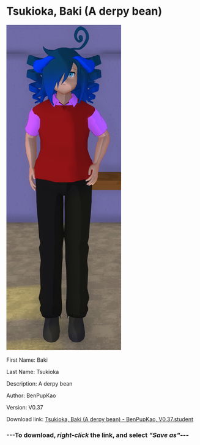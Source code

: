 # Tsukioka, Baki (A derpy bean)

<img src = "https://raw.githubusercontent.com/Arbiter1223/Daigaku-Gurashi-Custom-Students/master/Students/Files/Tsukioka%2C%20Baki%20(A%20derpy%20bean).png">

First Name: Baki

Last Name: Tsukioka

Description: A derpy bean

Author: BenPupKao

Version: V0.37

Download link: <a href="https://raw.githubusercontent.com/Arbiter1223/Daigaku-Gurashi-Custom-Students/master/Students/Files/Tsukioka%2C%20Baki%20(A%20derpy%20bean)%20-%20BenPupKao%2C%20V0.37.student">Tsukioka, Baki (A derpy bean) - BenPupKao, V0.37.student</a>

### ---**To download, _right-click_ the link, and select _"Save as"_**---
